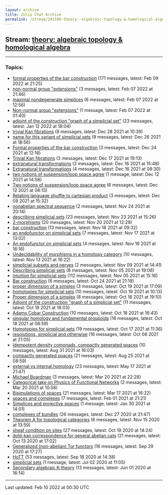 ```yaml
---
layout: archive
title: Zulip Chat Archive
permalink: /stream/241590-theory:-algebraic-topology-&-homological-algebra/index.html
---
```


## Stream: [theory: algebraic topology & homological algebra](https://mattecapu.github.io/ct-zulip-archive/stream/241590-theory:-algebraic-topology-&-homological-algebra/index.html)
---

### Topics:

* [formal properties of the bar construction](topic/formal.20properties.20of.20the.20bar.20construction.html) (171 messages, latest: Feb 09 2022 at 21:25)
* [non-normal group "extensions"](topic/non-normal.20group.20.22extensions.22.html) (3 messages, latest: Feb 07 2022 at 21:46)
* [maximal nondegenerate simplices](topic/maximal.20nondegenerate.20simplices.html) (6 messages, latest: Feb 07 2022 at 12:56)
* [Non-normal group "extensions"](topic/Non-normal.20group.20.22extensions.22.html) (1 message, latest: Feb 07 2022 at 01:40)
* [adjoint of the construction "graph of a simplicial set"](topic/adjoint.20of.20the.20construction.20.22graph.20of.20a.20simplicial.20set.22.html) (23 messages, latest: Jan 12 2022 at 18:04)
* [trivial Kan fibrations](topic/trivial.20Kan.20fibrations.html) (8 messages, latest: Dec 28 2021 at 10:39)
* [name for this variant of simplicial sets](topic/name.20for.20this.20variant.20of.20simplicial.20sets.html) (9 messages, latest: Dec 26 2021 at 18:56)
* [Formal properties of the bar construction](topic/Formal.20properties.20of.20the.20bar.20construction.html) (3 messages, latest: Dec 24 2021 at 12:16)
* [Trivial Kan fibrations](topic/Trivial.20Kan.20fibrations.html) (3 messages, latest: Dec 17 2021 at 19:13)
* [extranatural transformations](topic/extranatural.20transformations.html) (2 messages, latest: Dec 16 2021 at 15:48)
* [Extranatural transformations](topic/Extranatural.20transformations.html) (4 messages, latest: Dec 16 2021 at 08:30)
* [two notions of suspension/loop space agree](topic/two.20notions.20of.20suspension.2Floop.20space.20agree.html) (1 message, latest: Dec 12 2021 at 14:58)
* [Two notions of suspension/loop space agree](topic/Two.20notions.20of.20suspension.2Floop.20space.20agree.html) (6 messages, latest: Dec 12 2021 at 08:13)
* [Relating language shuffle to cartesian product](topic/Relating.20language.20shuffle.20to.20cartesian.20product.html) (3 messages, latest: Dec 09 2021 at 15:32)
* [nonabelian spectral sequence](topic/nonabelian.20spectral.20sequence.html) (2 messages, latest: Nov 24 2021 at 20:14)
* [describing simplicial sets](topic/describing.20simplicial.20sets.html) (23 messages, latest: Nov 23 2021 at 15:26)
* [2-morphisms](topic/2-morphisms.html) (20 messages, latest: Nov 20 2021 at 12:29)
* [bar construction](topic/bar.20construction.html) (13 messages, latest: Nov 18 2021 at 09:32)
* [an endofunctor on simplicial sets](topic/an.20endofunctor.20on.20simplicial.20sets.html) (7 messages, latest: Nov 17 2021 at 13:02)
* [An endofunctor on simplicial sets](topic/An.20endofunctor.20on.20simplicial.20sets.html) (4 messages, latest: Nov 16 2021 at 16:16)
* [Undecidability of morphisms in a homotopy category](topic/Undecidability.20of.20morphisms.20in.20a.20homotopy.20category.html) (10 messages, latest: Nov 13 2021 at 16:22)
* [simplicial subsets and nerves](topic/simplicial.20subsets.20and.20nerves.html) (2 messages, latest: Nov 09 2021 at 14:41)
* [Describing simplicial sets](topic/Describing.20simplicial.20sets.html) (8 messages, latest: Nov 05 2021 at 19:06)
* [intuition for simplicial sets](topic/intuition.20for.20simplicial.20sets.html) (112 messages, latest: Nov 05 2021 at 15:16)
* [Bar construction](topic/Bar.20construction.html) (6 messages, latest: Oct 24 2021 at 21:18)
* [proper dimension of a simplex](topic/proper.20dimension.20of.20a.20simplex.html) (3 messages, latest: Oct 19 2021 at 17:09)
* [homotopies for simplicial sets](topic/homotopies.20for.20simplicial.20sets.html) (10 messages, latest: Oct 19 2021 at 10:13)
* [Proper dimension of a simplex](topic/Proper.20dimension.20of.20a.20simplex.html) (8 messages, latest: Oct 18 2021 at 19:10)
* [Adjoint of the construction "graph of a simplicial set"](topic/Adjoint.20of.20the.20construction.20.22graph.20of.20a.20simplicial.20set.22.html) (11 messages, latest: Oct 18 2021 at 18:03)
* [Adams Cobar Construction](topic/Adams.20Cobar.20Construction.html) (10 messages, latest: Oct 18 2021 at 16:43)
* [singular homology and fundamental groupoids](topic/singular.20homology.20and.20fundamental.20groupoids.html) (16 messages, latest: Oct 18 2021 at 08:59)
* [Homotopies for simplicial sets](topic/Homotopies.20for.20simplicial.20sets.html) (19 messages, latest: Oct 17 2021 at 11:36)
* [resolutions, simplicial and otherwise](topic/resolutions.2C.20simplicial.20and.20otherwise.html) (16 messages, latest: Oct 08 2021 at 21:05)
* [Idempotent density comonads, compactly generated spaces](topic/Idempotent.20density.20comonads.2C.20compactly.20generated.20spaces.html) (10 messages, latest: Aug 31 2021 at 16:03)
* [compactly generated spaces](topic/compactly.20generated.20spaces.html) (21 messages, latest: Aug 25 2021 at 08:59)
* [external vs internal homology](topic/external.20vs.20internal.20homology.html) (23 messages, latest: May 17 2021 at 21:47)
* [Michael Boardman](topic/Michael.20Boardman.html) (3 messages, latest: Mar 20 2021 at 22:28)
* [Categorical take on Physics of Functional Networks](topic/Categorical.20take.20on.20Physics.20of.20Functional.20Networks.html) (2 messages, latest: Mar 20 2021 at 10:58)
* [Bisimulations of spaces](topic/Bisimulations.20of.20spaces.html) (21 messages, latest: Mar 17 2021 at 16:22)
* [spaces and complexes](topic/spaces.20and.20complexes.html) (7 messages, latest: Feb 01 2021 at 21:21)
* [Simplices and projective spaces](topic/Simplices.20and.20projective.20spaces.html) (1 message, latest: Jan 30 2021 at 14:01)
* [complexes of bundles](topic/complexes.20of.20bundles.html) (26 messages, latest: Dec 27 2020 at 21:47)
* [Theorem A for topological categories](topic/Theorem.20A.20for.20topological.20categories.html) (6 messages, latest: Nov 15 2020 at 13:59)
* [sheaf condition on sites](topic/sheaf.20condition.20on.20sites.html) (27 messages, latest: Oct 19 2020 at 14:24)
* [dold-kan correspondence for general abelian cats](topic/dold-kan.20correspondence.20for.20general.20abelian.20cats.html) (21 messages, latest: Oct 13 2020 at 17:02)
* [Generalized (non-abelian) Tor functors](topic/Generalized.20(non-abelian).20Tor.20functors.html) (16 messages, latest: Sep 29 2020 at 17:27)
* [HoTT](topic/HoTT.html) (53 messages, latest: Sep 18 2020 at 14:38)
* [simplicial sets](topic/simplicial.20sets.html) (1 message, latest: Jul 02 2020 at 11:05)
* [Secondary algebraic K-theory](topic/Secondary.20algebraic.20K-theory.html) (13 messages, latest: Jun 01 2020 at 16:14)

<hr><p>Last updated: Feb 10 2022 at 00:30 UTC</p>